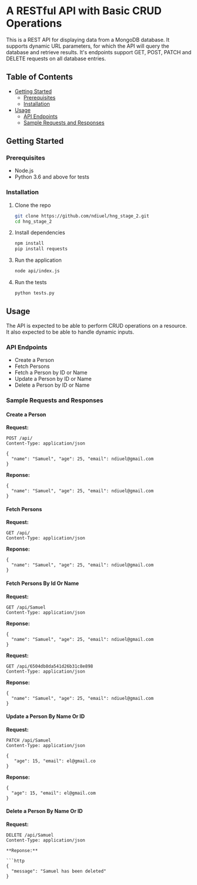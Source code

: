 # A RESTful API with Basic CRUD Operations

This is a REST API for displaying data from a MongoDB database. It supports dynamic URL parameters, for which the API will query the database and retrieve results. It's endpoints support GET, POST, PATCH and DELETE requests on all database entries.


## Table of Contents

- [Getting Started](#getting-started)
  - [Prerequisites](#prerequisites)
  - [Installation](#installation)
- [Usage](#usage)
  - [API Endpoints](#api-endpoints)
  - [Sample Requests and Responses](#sample-requests-and-responses)

## Getting Started

### Prerequisites

- Node.js
- Python 3.6 and above for tests

### Installation

1. Clone the repo
   ```bash
   git clone https://github.com/ndiuel/hng_stage_2.git
   cd hng_stage_2
   ```
2. Install dependencies
   ```bash
   npm install
   pip install requests 
   ```
4. Run the application
   ```bash
   node api/index.js 
   ```
4. Run the tests
   ```bash
   python tests.py
   ```

## Usage

The API is expected to be able to perform CRUD operations on a resource. It also expected to be able to handle dynamic inputs.

### API Endpoints

- Create a Person
- Fetch Persons
- Fetch a Person by ID or Name
- Update a Person by ID or Name
- Delete a Person by ID or Name


### Sample Requests and Responses

#### Create a Person

**Request:**

```http
POST /api/
Content-Type: application/json

{
  "name": "Samuel", "age": 25, "email": ndiuel@gmail.com
}
```

**Reponse:**

```http
{
  "name": "Samuel", "age": 25, "email": ndiuel@gmail.com
}
```

#### Fetch Persons

**Request:**

```http
GET /api/
Content-Type: application/json
```

**Reponse:**

```http
{
  "name": "Samuel", "age": 25, "email": ndiuel@gmail.com
}
```

#### Fetch Persons By Id Or Name

**Request:**

```http
GET /api/Samuel
Content-Type: application/json
```

**Reponse:**

```http
{
  "name": "Samuel", "age": 25, "email": ndiuel@gmail.com
}
```

**Request:**

```http
GET /api/6504db8da541d26b31c8e898
Content-Type: application/json
```

**Reponse:**

```http
{
  "name": "Samuel", "age": 25, "email": ndiuel@gmail.com
}
```

#### Update a Person By Name Or ID

**Request:**

```http
PATCH /api/Samuel
Content-Type: application/json

{
   "age": 15, "email": el@gmail.co
}
```

**Reponse:**

```http
{
  "age": 15, "email": el@gmail.com
}
```

#### Delete a Person By Name Or ID

**Request:**

```http
DELETE /api/Samuel
Content-Type: application/json

**Reponse:**

```http
{
  "message": "Samuel has been deleted"
}
```